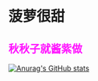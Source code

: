 # 菠萝很甜
<font color = "ff13ff">秋秋子就酱紫做</font>
---


[![Anurag's GitHub stats](https://github-readme-stats.vercel.app/api?username=NiKuliCat)](https://github.com/anuraghazra/github-readme-stats)
